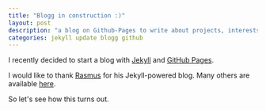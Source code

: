 ```yaml
---
title: "Blogg in construction :)"
layout: post
description: "a blog on Github-Pages to write about projects, interests, and keep records of them."
categories: jekyll update blogg github
---
```


I recently decided to start a blog with [Jekyll](http://jekyllrb.com/) and [GitHub Pages](http://pages.github.com/).

I would like to thank [Rasmus](https://twitter.com/rsms) for his Jekyll-powered blog. Many others are available [here](http://jekyllrb.com/docs/sites/).

So let's see how this turns out.
